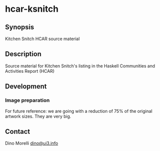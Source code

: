 # hcar-ksnitch


## Synopsis

Kitchen Snitch HCAR source material


## Description

Source material for Kitchen Snitch's listing in the Haskell
Communities and Activities Report (HCAR)


## Development

### Image preparation

For future reference: we are going with a reduction of 75% of the
original artwork sizes. They are very big.


## Contact

Dino Morelli <dino@ui3.info>

  
